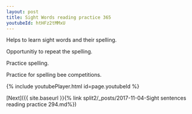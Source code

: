 ```yaml
---
layout: post
title: Sight Words reading practice 365
youtubeId: htHFz2tMMxU
---
```

 
 
Helps to learn sight words and their spelling.

Opportunitiy to repeat the spelling. 

Practice spelling. 
 
Practice for spelling bee competitions. 
 
{% include youtubePlayer.html id=page.youtubeId %}
 
 

[Next]({{ site.baseurl }}{% link  split2/_posts/2017-11-04-Sight sentences reading practice 294.md%})
 
